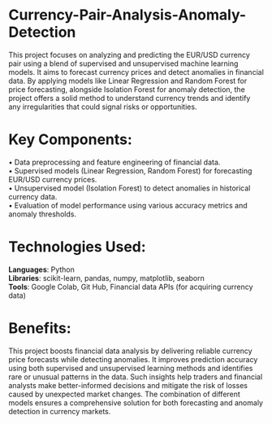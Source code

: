 # Currency-Pair-Analysis-Anomaly-Detection
This project focuses on analyzing and predicting the EUR/USD currency pair using a blend of supervised and unsupervised machine learning models. It aims to forecast currency prices and detect anomalies in financial data. By applying models like Linear Regression and Random Forest for price forecasting, alongside Isolation Forest for anomaly detection, the project offers a solid method to understand currency trends and identify any irregularities that could signal risks or opportunities.

# Key Components:  
• Data preprocessing and feature engineering of financial data.  
• Supervised models (Linear Regression, Random Forest) for forecasting EUR/USD currency prices.  
• Unsupervised model (Isolation Forest) to detect anomalies in historical currency data.  
• Evaluation of model performance using various accuracy metrics and anomaly thresholds.  

# Technologies Used:    
**Languages**: Python  
**Libraries**: scikit-learn, pandas, numpy, matplotlib, seaborn  
**Tools**: Google Colab, Git Hub, Financial data APIs (for acquiring currency data)  

# Benefits:  
This project boosts financial data analysis by delivering reliable currency price forecasts while detecting anomalies. It improves prediction accuracy using both supervised and unsupervised learning methods and identifies rare or unusual patterns in the data. Such insights help traders and financial analysts make better-informed decisions and mitigate the risk of losses caused by unexpected market changes. The combination of different models ensures a comprehensive solution for both forecasting and anomaly detection in currency markets.
